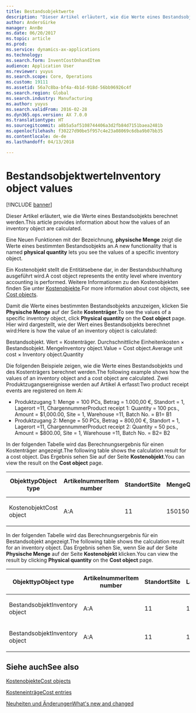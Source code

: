```yaml
---
title: Bestandsobjektwerte
description: "Dieser Artikel erläutert, wie die Werte eines Bestandsobjekts berechnet werden."
author: AndersGirke
manager: AnnBe
ms.date: 06/20/2017
ms.topic: article
ms.prod: 
ms.service: dynamics-ax-applications
ms.technology: 
ms.search.form: InventCostOnhandItem
audience: Application User
ms.reviewer: yuyus
ms.search.scope: Core, Operations
ms.custom: 19111
ms.assetid: 56a7c8ba-bf4a-4b1d-918d-56bb96926c4f
ms.search.region: Global
ms.search.industry: Manufacturing
ms.author: yuyus
ms.search.validFrom: 2016-02-28
ms.dyn365.ops.version: AX 7.0.0
ms.translationtype: HT
ms.sourcegitcommit: a8b5a5af5108744406a3d2fb84d7151baea2481b
ms.openlocfilehash: f30227d90be5f957c4e23a08069c6dba9b07bb35
ms.contentlocale: de-de
ms.lasthandoff: 04/13/2018

---
```


# <a name="inventory-object-values"></a><span data-ttu-id="a8690-103">Bestandsobjektwerte</span><span class="sxs-lookup"><span data-stu-id="a8690-103">Inventory object values</span></span>

[!INCLUDE [banner](../includes/banner.md)]

<span data-ttu-id="a8690-104">Dieser Artikel erläutert, wie die Werte eines Bestandsobjekts berechnet werden.</span><span class="sxs-lookup"><span data-stu-id="a8690-104">This article provides information about how the values of an inventory object are calculated.</span></span> 

<span data-ttu-id="a8690-105">Eine Neuen Funktionen mit der Bezeichnung, **physische Menge** zeigt die Werte eines bestimmten Bestandsobjekts an.</span><span class="sxs-lookup"><span data-stu-id="a8690-105">A new functionality that is named **physical quantity** lets you see the values of a specific inventory object.</span></span> 

<span data-ttu-id="a8690-106">Ein Kostenobjekt stellt die Entitätsebene dar, in der Bestandsbuchhaltung ausgeführt wird.</span><span class="sxs-lookup"><span data-stu-id="a8690-106">A cost object represents the entity level where inventory accounting is performed.</span></span> <span data-ttu-id="a8690-107">Weitere Informationen zu den Kostenobjekten finden Sie unter [Kostenobjekte](cost-object.md).</span><span class="sxs-lookup"><span data-stu-id="a8690-107">For more information about cost objects, see [Cost objects](cost-object.md).</span></span> 

<span data-ttu-id="a8690-108">Damit die Werte eines bestimmten Bestandsobjekts anzuzeigen, klicken Sie **Physische Menge** auf der Seite **Kostenträger**.</span><span class="sxs-lookup"><span data-stu-id="a8690-108">To see the values of a specific inventory object, click **Physical quantity** on the **Cost object** page.</span></span> <span data-ttu-id="a8690-109">Hier wird dargestellt, wie der Wert eines Bestandsobjekts berechnet wird:</span><span class="sxs-lookup"><span data-stu-id="a8690-109">Here is how the value of an inventory object is calculated:</span></span> 

<span data-ttu-id="a8690-110">Bestandsobjekt. Wert = Kostenträger. Durchschnittliche Einheitenkosten × Bestandsobjekt. Menge</span><span class="sxs-lookup"><span data-stu-id="a8690-110">Inventory object.Value = Cost object.Average unit cost × Inventory object.Quantity</span></span> 

<span data-ttu-id="a8690-111">Die folgenden Beispiele zeigen, wie die Werte eines Bestandsobjekts und des Kostenträgers berechnet werden.</span><span class="sxs-lookup"><span data-stu-id="a8690-111">The following example shows how the values of an inventory object and a cost object are calculated.</span></span> <span data-ttu-id="a8690-112">Zwei Produktzugangsereignisse werden auf Artikel A erfasst:</span><span class="sxs-lookup"><span data-stu-id="a8690-112">Two product receipt events are registered on item A:</span></span>

-   <span data-ttu-id="a8690-113">Produktzugang 1: Menge = 100 PCs, Betrag = 1.000,00 €, Standort = 1, Lagerort =11, Chargennummer</span><span class="sxs-lookup"><span data-stu-id="a8690-113">Product receipt 1: Quantity = 100 pcs., Amount = $1,000.00, Site = 1, Warehouse =11, Batch No.</span></span> <span data-ttu-id="a8690-114">= B1</span><span class="sxs-lookup"><span data-stu-id="a8690-114">= B1</span></span>
-   <span data-ttu-id="a8690-115">Produktzugang 2: Menge = 50 PCs, Betrag = 800,00 €, Standort = 1, Lagerort =11, Chargennummer</span><span class="sxs-lookup"><span data-stu-id="a8690-115">Product receipt 2: Quantity = 50 pcs., Amount = $800.00, Site = 1, Warehouse =11, Batch No.</span></span> <span data-ttu-id="a8690-116">= B2</span><span class="sxs-lookup"><span data-stu-id="a8690-116">= B2</span></span>

<span data-ttu-id="a8690-117">In der folgenden Tabelle wird das Berechnungsergebnis für einen Kostenträger angezeigt.</span><span class="sxs-lookup"><span data-stu-id="a8690-117">The following table shows the calculation result for a cost object.</span></span> <span data-ttu-id="a8690-118">Das Ergebnis sehen Sie auf der Seite **Kostenobjekt**.</span><span class="sxs-lookup"><span data-stu-id="a8690-118">You can view the result on the **Cost object** page.</span></span>

<table style="width:100%;">
<colgroup>
<col width="14%" />
<col width="14%" />
<col width="14%" />
<col width="14%" />
<col width="14%" />
<col width="14%" />
<col width="14%" />
</colgroup>
<thead>
<tr class="header">
<th><span data-ttu-id="a8690-119">Objekttyp</span><span class="sxs-lookup"><span data-stu-id="a8690-119">Object type</span></span></th>
<th><span data-ttu-id="a8690-120">Artikelnummer</span><span class="sxs-lookup"><span data-stu-id="a8690-120">Item number</span></span></th>
<th><span data-ttu-id="a8690-121">Standort</span><span class="sxs-lookup"><span data-stu-id="a8690-121">Site</span></span></th>
<th><span data-ttu-id="a8690-122">Menge</span><span class="sxs-lookup"><span data-stu-id="a8690-122">Quantity</span></span></th>
<th><span data-ttu-id="a8690-123">Lagereinheit</span><span class="sxs-lookup"><span data-stu-id="a8690-123">Inventory unit</span></span></th>
<th><span data-ttu-id="a8690-124">Wert</span><span class="sxs-lookup"><span data-stu-id="a8690-124">Value</span></span></th>
<th><span data-ttu-id="a8690-125">Durchschnittliche Einheitenkosten</span><span class="sxs-lookup"><span data-stu-id="a8690-125">Average unit cost</span></span></th>
</tr>
</thead>
<tbody>
<tr class="odd">
<td><span data-ttu-id="a8690-126">Kostenobjekt</span><span class="sxs-lookup"><span data-stu-id="a8690-126">Cost object</span></span></td>
<td><span data-ttu-id="a8690-127">A:</span><span class="sxs-lookup"><span data-stu-id="a8690-127">A</span></span></td>
<td><span data-ttu-id="a8690-128">1</span><span class="sxs-lookup"><span data-stu-id="a8690-128">1</span></span></td>
<td><span data-ttu-id="a8690-129">150</span><span class="sxs-lookup"><span data-stu-id="a8690-129">150</span></span></td>
<td><span data-ttu-id="a8690-130">Stck.</span><span class="sxs-lookup"><span data-stu-id="a8690-130">Pcs.</span></span></td>
<td><p><span data-ttu-id="a8690-131">1800,00 €</span><span class="sxs-lookup"><span data-stu-id="a8690-131">$1800.00</span></span></p></td>
<td><p><span data-ttu-id="a8690-132">12,00 €</span><span class="sxs-lookup"><span data-stu-id="a8690-132">$12.00</span></span></p></td>
</tr>
</tbody>
</table>

<span data-ttu-id="a8690-133">In der folgenden Tabelle wird das Berechnungsergebnis für ein Bestandsobjekt angezeigt.</span><span class="sxs-lookup"><span data-stu-id="a8690-133">The following table shows the calculation result for an inventory object.</span></span> <span data-ttu-id="a8690-134">Das Ergebnis sehen Sie, wenn Sie auf der Seite **Physische Menge** auf der Seite **Kostenobjekt** klicken.</span><span class="sxs-lookup"><span data-stu-id="a8690-134">You can view the result by clicking **Physical quantity** on the **Cost object** page.</span></span>

<table style="width:100%;">
<colgroup>
<col width="11%" />
<col width="11%" />
<col width="11%" />
<col width="11%" />
<col width="11%" />
<col width="11%" />
<col width="11%" />
<col width="11%" />
<col width="11%" />
</colgroup>
<thead>
<tr class="header">
<th><span data-ttu-id="a8690-135">Objekttyp</span><span class="sxs-lookup"><span data-stu-id="a8690-135">Object type</span></span></th>
<th><span data-ttu-id="a8690-136">Artikelnummer</span><span class="sxs-lookup"><span data-stu-id="a8690-136">Item number</span></span></th>
<th><span data-ttu-id="a8690-137">Standort</span><span class="sxs-lookup"><span data-stu-id="a8690-137">Site</span></span></th>
<th><span data-ttu-id="a8690-138">Lagerort</span><span class="sxs-lookup"><span data-stu-id="a8690-138">Warehouse</span></span></th>
<th><span data-ttu-id="a8690-139">Chargennummer</span><span class="sxs-lookup"><span data-stu-id="a8690-139">Batch No.</span></span></th>
<th><span data-ttu-id="a8690-140">Menge</span><span class="sxs-lookup"><span data-stu-id="a8690-140">Quantity</span></span></th>
<th><span data-ttu-id="a8690-141">Lagereinheit</span><span class="sxs-lookup"><span data-stu-id="a8690-141">Inventory unit</span></span></th>
<th><span data-ttu-id="a8690-142">Wert</span><span class="sxs-lookup"><span data-stu-id="a8690-142">Value</span></span></th>
<th><span data-ttu-id="a8690-143">Durchschnittliche Einheitenkosten</span><span class="sxs-lookup"><span data-stu-id="a8690-143">Average unit cost</span></span></th>
</tr>
</thead>
<tbody>
<tr class="odd">
<td><span data-ttu-id="a8690-144">Bestandsobjekt</span><span class="sxs-lookup"><span data-stu-id="a8690-144">Inventory object</span></span></td>
<td><span data-ttu-id="a8690-145">A:</span><span class="sxs-lookup"><span data-stu-id="a8690-145">A</span></span></td>
<td><span data-ttu-id="a8690-146">1</span><span class="sxs-lookup"><span data-stu-id="a8690-146">1</span></span></td>
<td><span data-ttu-id="a8690-147">11</span><span class="sxs-lookup"><span data-stu-id="a8690-147">11</span></span></td>
<td><span data-ttu-id="a8690-148">B1</span><span class="sxs-lookup"><span data-stu-id="a8690-148">B1</span></span></td>
<td><span data-ttu-id="a8690-149">100</span><span class="sxs-lookup"><span data-stu-id="a8690-149">100</span></span></td>
<td><span data-ttu-id="a8690-150">Stck.</span><span class="sxs-lookup"><span data-stu-id="a8690-150">Pcs.</span></span></td>
<td><p><span data-ttu-id="a8690-151">1200,00 €</span><span class="sxs-lookup"><span data-stu-id="a8690-151">$1200.00</span></span></p></td>
<td><p><span data-ttu-id="a8690-152">12,00 €</span><span class="sxs-lookup"><span data-stu-id="a8690-152">$12.00</span></span></p></td>
</tr>
<tr class="even">
<td><span data-ttu-id="a8690-153">Bestandsobjekt</span><span class="sxs-lookup"><span data-stu-id="a8690-153">Inventory object</span></span></td>
<td><span data-ttu-id="a8690-154">A:</span><span class="sxs-lookup"><span data-stu-id="a8690-154">A</span></span></td>
<td><span data-ttu-id="a8690-155">1</span><span class="sxs-lookup"><span data-stu-id="a8690-155">1</span></span></td>
<td><span data-ttu-id="a8690-156">11</span><span class="sxs-lookup"><span data-stu-id="a8690-156">11</span></span></td>
<td><span data-ttu-id="a8690-157">B2</span><span class="sxs-lookup"><span data-stu-id="a8690-157">B2</span></span></td>
<td><span data-ttu-id="a8690-158">50</span><span class="sxs-lookup"><span data-stu-id="a8690-158">50</span></span></td>
<td><span data-ttu-id="a8690-159">Stck.</span><span class="sxs-lookup"><span data-stu-id="a8690-159">Pcs.</span></span></td>
<td><p><span data-ttu-id="a8690-160">600,00 €</span><span class="sxs-lookup"><span data-stu-id="a8690-160">$600.00</span></span></p></td>
<td><p><span data-ttu-id="a8690-161">12,00 €</span><span class="sxs-lookup"><span data-stu-id="a8690-161">$12.00</span></span></p></td>
</tr>
</tbody>
</table>



<a name="see-also"></a><span data-ttu-id="a8690-162">Siehe auch</span><span class="sxs-lookup"><span data-stu-id="a8690-162">See also</span></span>
--------

[<span data-ttu-id="a8690-163">Kostenobjekte</span><span class="sxs-lookup"><span data-stu-id="a8690-163">Cost objects</span></span>](cost-object.md)

[<span data-ttu-id="a8690-164">Kosteneinträge</span><span class="sxs-lookup"><span data-stu-id="a8690-164">Cost entries</span></span>](cost-entries.md)

[<span data-ttu-id="a8690-165">Neuheiten und Änderungen</span><span class="sxs-lookup"><span data-stu-id="a8690-165">What's new and changed</span></span>](../../fin-and-ops/get-started/whats-new-changed.md)




